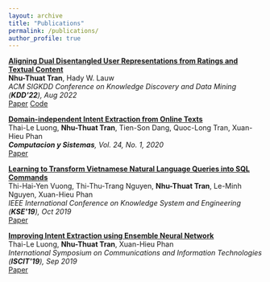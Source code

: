 ```yaml
---
layout: archive
title: "Publications"
permalink: /publications/
author_profile: true
---
```


<b> [Aligning Dual Disentangled User Representations from Ratings and Textual Content]()</b> <br>
<b>Nhu-Thuat Tran</b>, Hady W. Lauw <br>
<i> ACM SIGKDD Conference on Knowledge Discovery and Data Mining (<b>KDD'22</b>), Aug 2022 </i> <br>
[Paper](https://dl.acm.org/doi/abs/10.1145/3534678.3539474) [Code](https://github.com/PreferredAI/ADDVAE)

<b> [Domain-independent Intent Extraction from Online Texts]()</b> <br>
Thai-Le Luong, <b>Nhu-Thuat Tran</b>, Tien-Son Dang, Quoc-Long Tran, Xuan-Hieu Phan <br>
<i> <b>Computacion y Sistemas</b>, Vol. 24, No. 1, 2020 </i> <br>
[Paper](http://www.scielo.org.mx/pdf/cys/v24n1/1405-5546-cys-24-01-331.pdf)

<b> [Learning to Transform Vietnamese Natural Language Queries into SQL Commands]()</b> <br>
Thi-Hai-Yen Vuong, Thi-Thu-Trang Nguyen, <b>Nhu-Thuat Tran</b>, Le-Minh Nguyen, Xuan-Hieu Phan <br>
<i> IEEE International Conference on Knowledge System and Engineering (<b>KSE'19</b>), Oct 2019 </i> <br>
[Paper](https://ieeexplore.ieee.org/document/8919393)

<b> [Improving Intent Extraction using Ensemble Neural Network]()</b> <br>
Thai-Le Luong, <b>Nhu-Thuat Tran</b>, Xuan-Hieu Phan <br>
<i> International Symposium on Communications and Information Technologies (<b>ISCIT'19</b>), Sep 2019 </i> <br>
[Paper](https://ieeexplore.ieee.org/document/8905140)